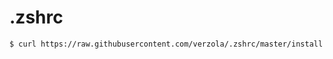 # .zshrc

```sh
$ curl https://raw.githubusercontent.com/verzola/.zshrc/master/install.sh | bash
```
